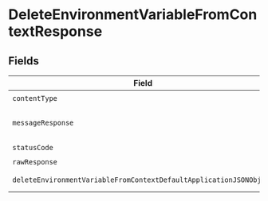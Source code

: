 # DeleteEnvironmentVariableFromContextResponse


## Fields

| Field                                                                                                                                               | Type                                                                                                                                                | Required                                                                                                                                            | Description                                                                                                                                         |
| --------------------------------------------------------------------------------------------------------------------------------------------------- | --------------------------------------------------------------------------------------------------------------------------------------------------- | --------------------------------------------------------------------------------------------------------------------------------------------------- | --------------------------------------------------------------------------------------------------------------------------------------------------- |
| `contentType`                                                                                                                                       | *string*                                                                                                                                            | :heavy_check_mark:                                                                                                                                  | N/A                                                                                                                                                 |
| `messageResponse`                                                                                                                                   | [DeleteEnvironmentVariableFromContextMessageResponse](../../models/operations/deleteenvironmentvariablefromcontextmessageresponse.md)               | :heavy_minus_sign:                                                                                                                                  | A confirmation message                                                                                                                              |
| `statusCode`                                                                                                                                        | *number*                                                                                                                                            | :heavy_check_mark:                                                                                                                                  | N/A                                                                                                                                                 |
| `rawResponse`                                                                                                                                       | [AxiosResponse>](https://axios-http.com/docs/res_schema)                                                                                            | :heavy_minus_sign:                                                                                                                                  | N/A                                                                                                                                                 |
| `deleteEnvironmentVariableFromContextDefaultApplicationJSONObject`                                                                                  | [DeleteEnvironmentVariableFromContextDefaultApplicationJSON](../../models/operations/deleteenvironmentvariablefromcontextdefaultapplicationjson.md) | :heavy_minus_sign:                                                                                                                                  | Error response.                                                                                                                                     |